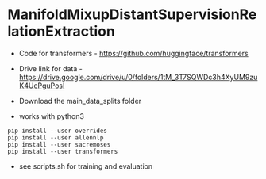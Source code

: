 # ManifoldMixupDistantSupervisionRelationExtraction

* Code for transformers - https://github.com/huggingface/transformers

* Drive link for data - https://drive.google.com/drive/u/0/folders/1tM_3T7SQWDc3h4XyUM9zuK4UePguPosI

* Download the main_data_splits folder
* works with python3

```
pip install --user overrides
pip install --user allennlp
pip install --user sacremoses 
pip install --user transformers
```

* see scripts.sh for training and evaluation
